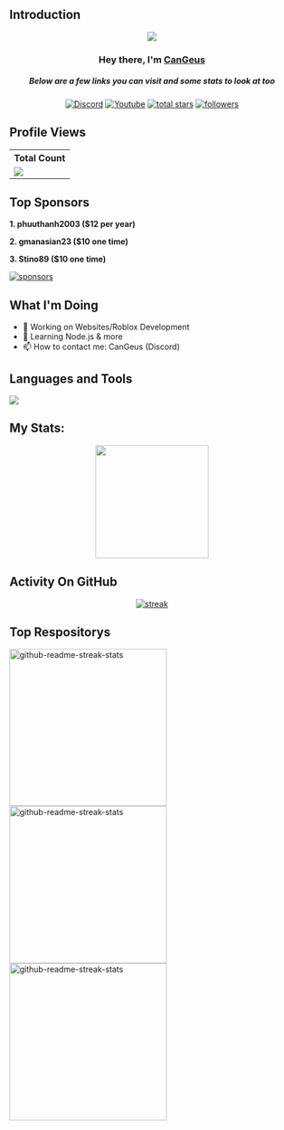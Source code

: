 ## Introduction
<p align="center">
<img src="https://readme-typing-svg.demolab.com/?lines=Developer%20of%20ChatCool%20Bot;Used%20by%20over%20100,000%20users;3+%2B%20years%20of%20coding%20experience&font=Fira%20Code&center=true&width=700&height=45&color=fff53a&vCenter=true&pause=1000&size=25" /></a>
</p>

<h3 align="center">Hey there, I'm <a href="https://github.com/CanGeus">CanGeus</a></h3>
<h5 align="center">Below are a few links you can visit and some stats to look at too</h5>

<p align="center">
  <a href="https://discord.gg/79ucHtZn5w"><img alt="Discord" title="Discord" src="https://img.shields.io/badge/-Discord-7289DA?style=for-the-badge&logo=discord&logoColor=white"/></a>
  <a href="https://www.youtube.com/c/CanGeus"><img alt="Youtube" title="Youtube" src="https://img.shields.io/badge/-Youtube-FF0000?style=for-the-badge&logo=youtube&logoColor=white"/></a>
<a href="https://github.com/CanGeus?tab=repositories&sort=stargazers">
    <img alt="total stars" title="Total stars on GitHub" src="https://custom-icon-badges.demolab.com/github/stars/CanGeus?color=B8B92B&style=for-the-badge&labelColor=959532&logo=star"/></a>
   <a href="https://github.com/CanGeus"><img alt="followers" title="Follow me on Github" src="https://img.shields.io/github/followers/CanGeus?color=236ad3&style=for-the-badge&logo=github&label=Follow"/></a>

 </p>
 
## Profile Views


  <table>
    <tr>
      <!-- <th>Profile Views</th> -->
      <th>Total Count</th>
    </tr>
    <tr>
      <!-- <td>
        <div align="center">
          <a href="https://github.com/CanGeus"><img src="https://github.com/CanGeus.png" alt="@CanGeus" width="52" /></a>
          <br />
          <a align="center" href="https://github.com/CanGeus"><b>CanGeus</b></a>
        </b>
      </td> -->
      <!-- Profile Views -->
      <td>
         <a href="https://github.com/CanGeus"> <img src="https://komarev.com/ghpvc/?username=CanGeus&style=for-the-badge&color=brightgreen"> </a>
      </td>
    </tr>
  </table>

## Top Sponsors
**1. phuuthanh2003 ($12 per year)**

**2. gmanasian23 ($10 one time)**

**3. Stino89 ($10 one time)**

   <a href="https://github.com/sponsors/CanGeus"><img alt="sponsors" title="All Sponsors" src="https://img.shields.io/badge/-All Sponsors-FD9494?style=for-the-badge&logo=GitHub&logoColor=black"/></a>

## What I'm Doing

- 🔭 Working on Websites/Roblox Development
- 🌱 Learning Node.js & more
- 📫 How to contact me: CanGeus (Discord)

## Languages and Tools

<p align="left"> <a href="https://github.com/CanGeus"><img src="https://skillicons.dev/icons?i=vscode,replit,github,mongodb,css,html,js,express,bots,nodejs"> </a> </p>

## My Stats:
<p align="center">
<img height="200px" src="https://github-readme-stats.vercel.app/api?username=CanGeus&hide_border=true&show_icons=true&count_private=true&theme=gruvbox&bg_color=151515">
</p>

## Activity On GitHub

<p align="center">
  <a href="https://github.com/CanGeus">      
<img title="stats" alt="streak" src="https://github-readme-streak-stats.herokuapp.com/?user=CanGeus&theme=dark&hide_border=true&stroke=f53b3b"/>
</a> 
</p>

## Top Respositorys
  <p align="left">
     <a href="https://github.com/CanGeus/Profile-Badges"><img width="278" src="https://denvercoder1-github-readme-stats.vercel.app/api/pin/?username=CanGeus&repo=Profile-Badges&theme=react&bg_color=1F222E&title_color=F8D866&hide_border=true&icon_color=F8D866&show_icons=false" alt="github-readme-streak-stats"></a>
    <a href="https://github.com/CanGeus/IP-Finder"><img width="278" src="https://denvercoder1-github-readme-stats.vercel.app/api/pin/?username=CanGeus&repo=IP-Finder&theme=react&bg_color=1F222E&title_color=F8D866&hide_border=true&icon_color=F8D866&show_icons=false" alt="github-readme-streak-stats"></a>
   <a href="https://github.com/ChatCool-Inc/chatcool"><img width="278" src="https://denvercoder1-github-readme-stats.vercel.app/api/pin/?username=ChatCool-Inc&repo=chatcool&theme=react&bg_color=1F222E&title_color=F8D866&hide_border=true&icon_color=F8D866&show_icons=false" alt="github-readme-streak-stats"></a>
  </p>

